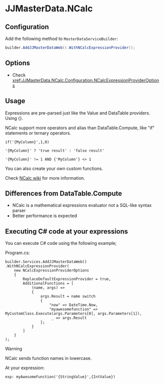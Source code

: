# JJMasterData.NCalc

## Configuration
Add the following method to `MasterDataServiceBuilder`:
```cs
builder.AddJJMasterDataWeb().WithNCalcExpressionProvider();
```

## Options
- Check <xref:JJMasterData.NCalc.Configuration.NCalcExpressionProviderOptions>

## Usage
Expressions are pre-parsed just like the Value and DataTable providers. Using {}.

NCalc support more operators and alias than DataTable.Compute, like "if" statements or ternary operators.

```
if('{MyColumn}',1,0)
```

```
'{MyColumn}' ? 'true result' : 'false result'
```

```
'{MyColumn}' != 1 AND {'MyColumn'} <> 1
```

You can also create your own custom functions.

Check [NCalc wiki](https://github.com/ncalc/ncalc/wiki) for more information.

## Differences from DataTable.Compute
- NCalc is a mathematical expressions evaluator not a SQL-like syntax parser
- Better performance is expected

## Executing C# code at your expressions
You can execute C# code using the following example;

Program.cs:

```
builder.Services.AddJJMasterDataWeb()
.WithNCalcExpressionProvider(
    new NCalcExpressionProviderOptions
    {
        ReplaceDefaultExpressionProvider = true,
        AdditionalFunctions = [
            (name, args) =>
            {
                args.Result = name switch
                {
                    "now" => DateTime.Now,
                    "myawesomefunction" => MyCustomClass.Execute(args.Parameters[0], args.Parameters[1]),
                     _ => args.Result
                };
            }
        ]
    }
);

```
> [!WARNING] 
> NCalc sends function names in lowercase.

At your expression:
```
exp: myAwesomeFunction('{StringValue}',{IntValue})
```

